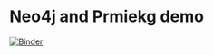 # Neo4j and Prmiekg demo

[![Binder](https://mybinder.org/badge_logo.svg)](https://mybinder.org/v2/gh/OldCats/primekg_demo.git/master)
